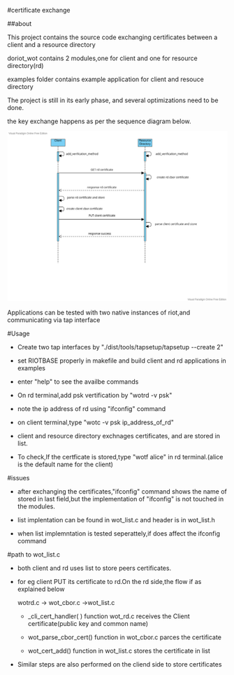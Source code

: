 #certificate exchange

##about

This project contains the source code exchanging certificates between a client and a resource directory

doriot_wot contains 2 modules,one for client and one for resource directory(rd)

examples folder contains example application for client and resouce directory

The project is still in its early phase, and several optimizations need to be done. 

the key exchange happens as per the sequence diagram below.

![sequence diagram](sequence_diagram_key_exchange.jpg)


Applications can be tested with two native instances of riot,and communicating via tap interface 

#Usage

- Create two tap interfaces by "./dist/tools/tapsetup/tapsetup --create 2"

- set RIOTBASE properly in makefile and build client and rd applications in examples

- enter "help" to see the availbe commands

- On rd terminal,add psk vertification by "wotrd -v psk"

- note the ip address of rd using "ifconfig" command

- on client terminal,type "wotc -v psk ip_address_of_rd"

- client and resource directory exchnages certificates, and are stored in list.

- To check,If the certficate is stored,type "wotf alice" in rd terminal.(alice is the default name for the client)



#issues

- after exchanging the certificates,"ifconfig" command shows the name of stored in last field,but the implementation of "ifconfig" is not touched in the modules.

- list implentation can be found in wot_list.c and header is in wot_list.h

- when list implemntation is tested seperattely,if does affect the ifconfig command 

#path to wot_list.c

- both client and rd uses list to store peers certificates.

- for eg client PUT its certificate to rd.On the rd side,the flow if as explained below  
   
    wotrd.c -> wot_cbor.c ->wot_list.c
    
    - _cli_cert_handler( ) function wot_rd.c receives the Client certificate(public key and common name)
    
    - wot_parse_cbor_cert() function in wot_cbor.c parces the certificate
    
    - wot_cert_add() function in wot_list.c stores the certificate in list
    
- Similar steps are also performed on the cliend side to store certificates 
	

